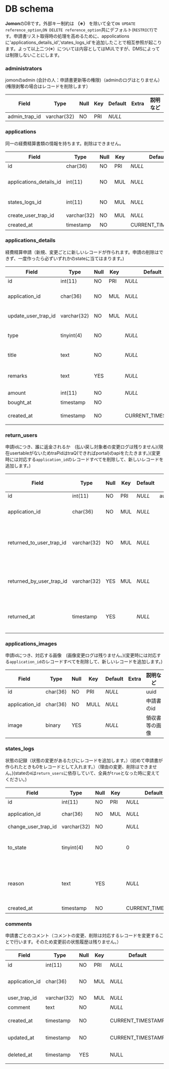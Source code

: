 # DB schema
**Jomon**のDBです。外部キー制約は **（※）** を除いて全て`ON UPDATE reference_option`,`ON DELETE reference_option`共にデフォルト(`RESTRICT`)です。申請書リスト取得時の処理を高めるために、appolicationsに'applications_details_id','states_logs_id'を追加したことで相互参照が起こります。よって以上二つ(※）については内容としてはMULですが、DMSによっては制限しないことにします。

### administrators

jomonのadmin (会計の人：申請書更新等の権限)（adminのログはとりません）(権限剥奪の場合はレコードを削除します）

| Field            | Type     | Null | Key | Default | Extra | 説明など |
| ---------------- | -------- | ---- | --- | ------- | ----- | -------- |
| admin_trap_id     | varchar(32) | NO   | PRI | _NULL_  |


### applications

同一の経費精算書類の情報を持ちます。削除はできません。

| Field            | Type       | Null | Key | Default           | Extra          | 説明など                                                                                                       |
| ---------------- | ---------- | ---- | --- | ----------------- | -------------- | -------------------------------------------------------------------------------------------------------------- |
| id          | char(36) | NO   | PRI | _NULL_  |  |uuid|
| applications_details_id          | int(11) | NO   | MUL | _NULL_  || 経費申請詳細の最新id**Parents:applications_details.id** **（※）** |
| states_logs_id          | int(11) | NO   | MUL | _NULL_  || 状態の最新id**Parents:states_logs.id**　**（※）**  |
| create_user_trap_id      | varchar(32) | NO   | MUL | _NULL_  |           | 申請者のtraPid |            
| created_at       | timestamp  | NO   |     | CURRENT_TIMESTAMP |       | 申請書が作成された日時 |

### applications_details

経費精算申請（新規、変更ごとに新しいレコードが作られます。申請の削除はできず、一度作ったら必ずいずれかのstateに当てはまります。)

| Field            | Type       | Null | Key | Default           | Extra          | 説明など                                                                                                       |
| ---------------- | ---------- | ---- | --- | ----------------- | -------------- | -------------------------------------------------------------------------------------------------------------- |
| id          | int(11) | NO   | PRI | _NULL_  | auto_increment |
|application_id|char(36)|NO|MUL|_NULL_||経費精算申請ごとにつくid **parents:applications.id**|
| update_user_trap_id      | varchar(32) | NO   | MUL | _NULL_  |           | 変更者（初めは申請者）のtraPid |
| type             | tinyint(4)   | NO   |     | _NULL_            |                | どのタイプの申請か (0(Club), 1(Contest), 2(Event), 3(Public)) |
| title        | text      | NO  |     | _NULL_||        申請の目的、概要(大会名など) |
| remarks       | text      | YES  |     | _NULL_ |           |   備考（購入したものの概要、旅程、乗車区間など） |
| amount | int(11)    | NO  |     | _NULL_    |         |申請金額    |                     
| bought_at       | timestamp  | NO   |     |  |       | お金を使った日  |
| created_at       | timestamp  | NO   |     | CURRENT_TIMESTAMP |       | 申請書が作成（変更）された日時  |


### return_users

申請idにつき、誰に返金されるか　(払い戻し対象者の変更ログは残りません)(現在usertableがないためtraPidはtraQ(できればportal)のapiをたたきます。)(変更時には対応する`application_id`のレコードすべてを削除して、新しいレコードを追加します。)

| Field            | Type       | Null | Key | Default           | Extra          | 説明など                                                                                                       |
| ---------------- | ---------- | ---- | --- | ----------------- | -------------- | -------------------------------------------------------------------------------------------------------------- |
| id          | int(11) | NO   | PRI | _NULL_  |auto_increment|  |
| application_id          | char(36) | NO   | MUL | _NULL_  || 申請書のid |
| returned_to_user_trap_id      | varchar(32) | NO   | MUL | _NULL_  |           | 払い戻される人のtraPid |
| returned_by_user_trap_id      | varchar(32) | YES   | MUL | _NULL_  |           | お金を渡した人のtraPid |
| returned_at          | timestamp | YES   |  | _NULL_  | |払い戻された日  |


### applications_images

申請idにつき、対応する画像　(画像変更ログは残りません。)(変更時には対応する`application_id`のレコードすべてを削除して、新しいレコードを追加します。)

| Field            | Type       | Null | Key | Default           | Extra          | 説明など                                                                                                       |
| ---------------- | ---------- | ---- | --- | ----------------- | -------------- | -------------------------------------------------------------------------------------------------------------- |
| id          |char(36) | NO   | PRI | _NULL_  || uuid |
| application_id          | char(36) | NO   | MULL | _NULL_  || 申請書のid |
| image | binary | YES   |     |_NULL_       |       | 領収書等の画像   |

### states_logs

状態の記録（状態の変更があるたびにレコードを追加します。）(初めて申請書が作られたときも0をレコードとして入れます。）（理由の変更、削除はできません。)(stateの`4`は`return_users`に依存していて、全員が`true`となった時に変えてください。)

| Field            | Type       | Null | Key | Default           | Extra          | 説明など                                                                                                       |
| ---------------- | ---------- | ---- | --- | ----------------- | -------------- | -------------------------------------------------------------------------------------------------------------- |
| id          | int(11) | NO   | PRI | _NULL_  |auto_increment|  |
| application_id          | char(36) | NO   | MUL | _NULL_  || 申請書のid **parents:applications.id**|
| change_user_trap_id      | varchar(32) | NO   |  | _NULL_  |           | 状態を変えた人のtraPid |
| to_state     | tinyint(4) | NO   |     | 0                 |                | どの状態へ変えたか (0(申請済み) ,1(却下),2(要修正),3(許可済み),4(返金済み))                                                                                 |
| reason     |text | YES  |     | _NULL_                 |                | 状態を変えたとき状態の変え方によってコメントをつけられたり付けられなかったりします。（swagger参照) |
| created_at       | timestamp  | NO   |     | CURRENT_TIMESTAMP |                | 状態が更新された日時                                                                                                  |



### comments

申請書ごとのコメント（コメントの変更、削除は対応するレコードを変更することで行います。そのため変更前の状態履歴は残りません。）

| Field            | Type      | Null | Key | Default           | Extra          | 説明など                                            |
| ---------------- | --------- | ---- | --- | ----------------- | -------------- | --------------------------------------------------- |
| id      | int(11)   | NO   | PRI | _NULL_            | auto_increment | コメントIＤ |
| application_id | char(36)  | NO   | MUL | _NULL_            |                | どの申請書へのコメントか **Parents:applications.id**                          |
| user_trap_id      | varchar(32)  | NO  | MUL | _NULL_            |                | コメントした人の traPID                                     |
| comment       |  text    | NO  |     | _NULL_            |       |コメント内容そのもの                                       |
| created_at     | timestamp | NO   |     | CURRENT_TIMESTAMP |                | コメントが作成された日時                                                                                              |
| updated_at     | timestamp |  NO  |     | CURRENT_TIMESTAMP |    on update CURRENT_TIMESTAMP            | コメントが更新された日時                                                                                              | 
| deleted_at     | timestamp |  YES  |     | NULL |                | コメントが削除された日時                                                                                              |
